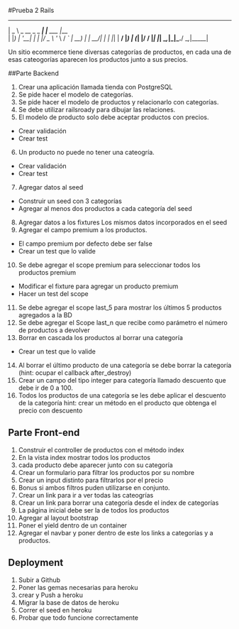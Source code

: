 #Prueba 2 Rails
 ____                  _           ____
|  _ \ _ __ _   _  ___| |__   ___ |___ \
| |_) | '__| | | |/ _ \ '_ \ / _` | __) |
|  __/| |  | |_| |  __/ |_) | (_| |/ __/
|_|   |_|   \__,_|\___|_.__/ \__,_|_____|

Un sitio ecommerce tiene diversas categorías de productos, en cada una de esas cateogorías aparecen los productos junto a sus precios.

##Parte Backend

1. Crear una aplicación llamada tienda con PostgreSQL
2. Se pide hacer el modelo de categorías.
3. Se pide hacer el modelo de productos y relacionarlo con categorías.
4. Se debe utilizar railsroady para dibujar las relaciones.
5. El modelo de producto solo debe aceptar productos con precios.
  - Crear validación
  - Crear test

6. Un producto no puede no tener una cateogría.
  - Crear validación
  - Crear test

7. Agregar datos al seed
  - Construir un seed con 3 categorías
  - Agregar al menos dos productos a cada categoría del seed

8. Agregar datos a los fixtures Los mismos datos incorporados en el seed
9. Agregar el campo premium a los productos.
  - El campo premium por defecto debe ser false
  - Crear un test que lo valide

10. Se debe agregar el scope premium para seleccionar todos los productos premium
  - Modificar el fixture para agregar un producto premium
  - Hacer un test del scope

11. Se debe agregar el scope last_5 para mostrar los últimos 5 productos agregados a la BD
12. Se debe agregar el Scope last_n que recibe como parámetro el número de productos a devolver
13. Borrar en cascada los productos al borrar una categoría
  - Crear un test que lo valide

14. Al borrar el último producto de una categoría se debe borrar la categoría (hint: ocupar el callback after_destroy)
15. Crear un campo del tipo integer para categoría llamado descuento que debe ir de 0 a 100.
16. Todos los productos de una categoría se les debe aplicar el descuento de la categoría hint: crear un método en el producto que obtenga el precio con descuento

## Parte Front-end
1. Construir el controller de productos con el método index
2. En la vista index mostrar todos los productos
3. cada producto debe aparecer junto con su categoría
4. Crear un formulario para filtrar los productos por su nombre
5. Crear un input distinto para filtrarlos por el precio
6. Bonus si ambos filtros puden utilizarse en conjunto.
7. Crear un link para ir a ver todas las cateogrías
8. Crear un link para borrar una categoría desde el index de categorías
9. La página inicial debe ser la de todos los productos
10. Agregar al layout bootstrap
11. Poner el yield dentro de un container
12. Agregar el navbar y poner dentro de este los links a categorías y a productos.

## Deployment
1. Subir a Github
2. Poner las gemas necesarias para heroku
3. crear y Push a heroku
4. Migrar la base de datos de heroku
5. Correr el seed en heroku
6. Probar que todo funcione correctamente
